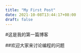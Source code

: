```yaml
---
title: "My First Post"
date: 2021-10-08T13:44:17+08:00
draft: false
---
```


#这是我的第一篇博客

##欢迎大家来讨论编程的问题
